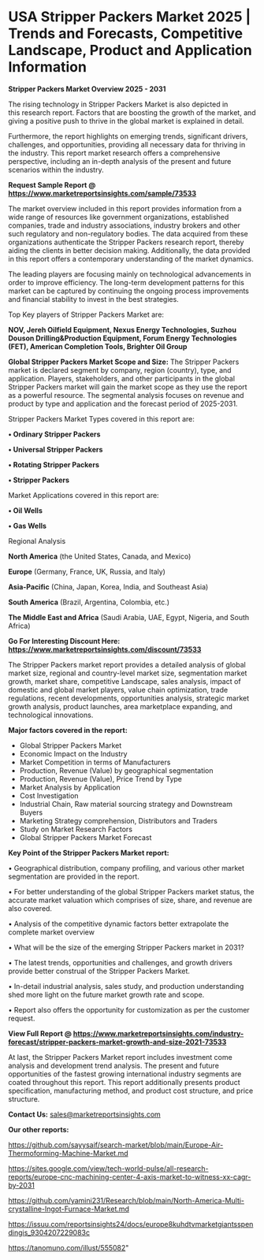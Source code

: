 # USA  Stripper Packers Market 2025 | Trends and Forecasts, Competitive Landscape, Product and Application Information

<Strong> Stripper Packers Market Overview 2025 - 2031</strong>

The rising technology in Stripper Packers Market is also depicted in this research report. Factors that are boosting the growth of the market, and giving a positive push to thrive in the global market is explained in detail.

Furthermore, the report highlights on emerging trends, significant drivers, challenges, and opportunities, providing all necessary data for thriving in the industry. This report market research offers a comprehensive perspective, including an in-depth analysis of the present and future scenarios within the industry.

<strong>Request Sample Report @ <a href=https://www.marketreportsinsights.com/sample/73533>https://www.marketreportsinsights.com/sample/73533</a></strong>

The market overview included in this report provides information from a wide range of resources like government organizations, established companies, trade and industry associations, industry brokers and other such regulatory and non-regulatory bodies. The data acquired from these organizations authenticate the Stripper Packers research report, thereby aiding the clients in better decision making. Additionally, the data provided in this report offers a contemporary understanding of the market dynamics.

The leading players are focusing mainly on technological advancements in order to improve efficiency. The long-term development patterns for this market can be captured by continuing the ongoing process improvements and financial stability to invest in the best strategies.

Top Key players of Stripper Packers Market are:

<strong>NOV, Jereh Oilfield Equipment, Nexus Energy Technologies, Suzhou Douson Drilling&Production Equipment, Forum Energy Technologies (FET), American Completion Tools, Brighter Oil Group</strong>

<strong><b>Global Stripper Packers Market Scope and Size:</b></strong>
The Stripper Packers market is declared segment by company, region (country), type, and application. Players, stakeholders, and other participants in the global Stripper Packers market will gain the market scope as they use the report as a powerful resource. The segmental analysis focuses on revenue and product by type and application and the forecast period of 2025-2031.

Stripper Packers Market Types covered in this report are:

<strong>• Ordinary Stripper Packers

• Universal Stripper Packers

• Rotating Stripper Packers

• Stripper Packers</strong>

Market Applications covered in this report are:

<strong>• Oil Wells

• Gas Wells</strong> 

Regional Analysis

<strong>North America</strong> (the United States, Canada, and Mexico)

<strong>Europe</strong> (Germany, France, UK, Russia, and Italy)

<strong>Asia-Pacific</strong> (China, Japan, Korea, India, and Southeast Asia)

<strong>South America</strong> (Brazil, Argentina, Colombia, etc.)

<strong>The Middle East and Africa</strong> (Saudi Arabia, UAE, Egypt, Nigeria, and South Africa)

<strong>Go For Interesting Discount Here: <a href=https://www.marketreportsinsights.com/discount/73533>https://www.marketreportsinsights.com/discount/73533</a></strong>

The Stripper Packers market report provides a detailed analysis of global market size, regional and country-level market size, segmentation market growth, market share, competitive Landscape, sales analysis, impact of domestic and global market players, value chain optimization, trade regulations, recent developments, opportunities analysis, strategic market growth analysis, product launches, area marketplace expanding, and technological innovations.

<strong><b>Major factors covered in the report:</b></strong>
<ul>
  <li>Global Stripper Packers Market </li>
  <li>Economic Impact on the Industry</li>
  <li>Market Competition in terms of Manufacturers</li>
  <li>Production, Revenue (Value) by geographical segmentation</li>
  <li>Production, Revenue (Value), Price Trend by Type</li>
  <li>Market Analysis by Application</li>
  <li>Cost Investigation</li>
  <li>Industrial Chain, Raw material sourcing strategy and Downstream Buyers</li>
  <li>Marketing Strategy comprehension, Distributors and Traders</li>
  <li>Study on Market Research Factors</li>
  <li>Global Stripper Packers Market Forecast</li>
</ul>

<strong><b>Key Point of the Stripper Packers Market report:</b></strong>

• Geographical distribution, company profiling, and various other market segmentation are provided in the report.

• For better understanding of the global Stripper Packers market status, the accurate market valuation which comprises of size, share, and revenue are also covered.

• Analysis of the competitive dynamic factors better extrapolate the complete market overview

• What will be the size of the emerging Stripper Packers market in 2031?

• The latest trends, opportunities and challenges, and growth drivers provide better construal of the Stripper Packers Market.

• In-detail industrial analysis, sales study, and production understanding shed more light on the future market growth rate and scope.

• Report also offers the opportunity for customization as per the customer request.

<strong><b>View Full Report @ <a href=https://www.marketreportsinsights.com/industry-forecast/stripper-packers-market-growth-and-size-2021-73533>https://www.marketreportsinsights.com/industry-forecast/stripper-packers-market-growth-and-size-2021-73533</a></b></strong>


At last, the Stripper Packers Market report includes investment come analysis and development trend analysis. The present and future opportunities of the fastest growing international industry segments are coated throughout this report. This report additionally presents product specification, manufacturing method, and product cost structure, and price structure.

<strong>Contact Us:</strong>
sales@marketreportsinsights.com

<strong>Our other reports:</strong>

<a href=https://github.com/sayysaif/search-market/blob/main/Europe-Air-Thermoforming-Machine-Market.md>https://github.com/sayysaif/search-market/blob/main/Europe-Air-Thermoforming-Machine-Market.md</a>

<a href=https://sites.google.com/view/tech-world-pulse/all-research-reports/europe-cnc-machining-center-4-axis-market-to-witness-xx-cagr-by-2031>https://sites.google.com/view/tech-world-pulse/all-research-reports/europe-cnc-machining-center-4-axis-market-to-witness-xx-cagr-by-2031</a>

<a href=https://github.com/yamini231/Research/blob/main/North-America-Multi-crystalline-Ingot-Furnace-Market.md>https://github.com/yamini231/Research/blob/main/North-America-Multi-crystalline-Ingot-Furnace-Market.md</a>

<a href=https://issuu.com/reportsinsights24/docs/europe8kuhdtvmarketgiantsspendingis_9304207229083c>https://issuu.com/reportsinsights24/docs/europe8kuhdtvmarketgiantsspendingis_9304207229083c</a>

<a href=https://tanomuno.com/illust/555082>https://tanomuno.com/illust/555082</a>"
